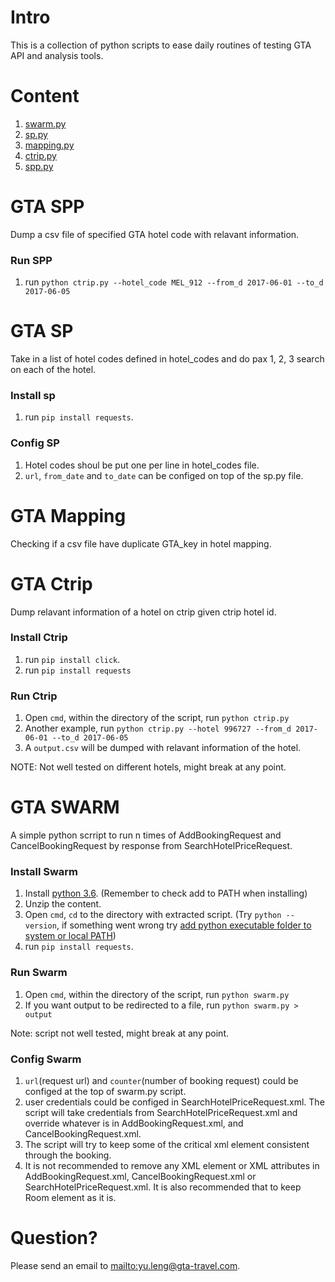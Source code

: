 # Intro

This is a collection of python scripts to ease daily routines of testing GTA API and analysis tools.

# Content

1. [swarm.py](#swarm)
2. [sp.py](#sp)
3. [mapping.py](#mapping)
4. [ctrip.py](#ctrip)
5. [spp.py](#spp)

# GTA SPP<a name="spp"></a>

Dump a csv file of specified GTA hotel code with relavant information.

### Run SPP

1. run `python ctrip.py --hotel_code MEL_912 --from_d 2017-06-01 --to_d 2017-06-05`

# GTA SP<a name="sp"></a>

Take in a list of hotel codes defined in hotel_codes and do pax 1, 2, 3 search on each of the hotel. 

### Install sp

1. run `pip install requests`.

### Config SP

1. Hotel codes shoul be put one per line in hotel_codes file.
2. `url`, `from_date` and `to_date` can be configed on top of the sp.py file.

# GTA Mapping<a name="swarm"></a>

Checking if a csv file have duplicate GTA_key in hotel mapping.

# GTA Ctrip<a name="ctrip"></a>

Dump relavant information of a hotel on ctrip given ctrip hotel id.

### Install Ctrip

1. run `pip install click`.
2. run `pip install requests`

### Run Ctrip

1. Open `cmd`, within the directory of the script, run `python ctrip.py`
2. Another example, run `python ctrip.py --hotel 996727 --from_d 2017-06-01 --to_d 2017-06-05`
3. A `output.csv` will be dumped with relavant information of the hotel.

NOTE: Not well tested on different hotels, might break at any point.

# GTA SWARM<a name="swarm"></a>

A simple python scrript to run n times of AddBookingRequest and CancelBookingRequest by response from SearchHotelPriceRequest.

### Install Swarm

1. Install [python 3.6](https://www.python.org/ftp/python/3.6.0/python-3.6.0.exe). (Remember to check add to PATH when installing)
2. Unzip the content. 
3. Open `cmd`, `cd` to the directory with extracted script. (Try `python --version`, if something went wrong try [add python executable folder to system or local PATH](http://stackoverflow.com/questions/3701646/how-to-add-to-the-pythonpath-in-windows-7))
4. run `pip install requests`.

### Run Swarm

1. Open `cmd`, within the directory of the script, run `python swarm.py` 
2. If you want output to be redirected to a file, run `python swarm.py > output`

Note: script not well tested, might break at any point.

### Config Swarm

1. `url`(request url) and `counter`(number of booking request) could be configed at the top of swarm.py script.
2. user credentials could be configed in SearchHotelPriceRequest.xml. The script will take credentials from SearchHotelPriceRequest.xml and override whatever is in AddBookingRequest.xml, and CancelBookingRequest.xml.
3. The script will try to keep some of the critical xml element consistent through the booking.
4. It is not recommended to remove any XML element or XML attributes in AddBookingRequest.xml, CancelBookingRequest.xml or SearchHotelPriceRequest.xml. It is also recommended that to keep Room element as it is. 

# Question?

Please send an email to <mailto:yu.leng@gta-travel.com>.